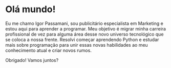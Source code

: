 # Olá mundo!
Eu me chamo Igor Passamani, sou publicitário especialista em Marketing e estou aqui para aprender a programar. Meu objetivo é migrar minha carreira profissional de vez para alguma área desse novo universo tecnológico que se coloca a nossa frente. Resolvi começar aprendendo Python e estudar mais sobre programação para unir essas novas habilidades ao meu conhecimento atual e criar novos rumos.

Obrigado! Vamos juntos?
